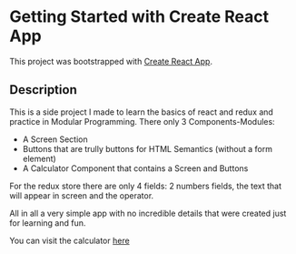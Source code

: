 # Getting Started with Create React App

This project was bootstrapped with [Create React App](https://github.com/facebook/create-react-app).

## Description
This is a side project I made to learn the basics of react and redux and practice in Modular Programming.
There only 3 Components-Modules:
 - A Screen Section
 - Buttons that are trully buttons for HTML Semantics (without a form element)
 - A Calculator Component that contains a Screen and Buttons

For the redux store there are only 4 fields: 2 numbers fields, the text that will appear in screen and the operator.

All in all a very simple app with no incredible details that were created just for learning and fun.

You can visit the calculator [here](https://aristidis13.github.io/react-calculator/)
